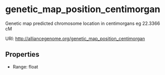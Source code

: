 # genetic_map_position_centimorgan

Genetic map predicted chromosome location in centimorgans eg 22.3366 cM

URI: http://alliancegenome.org/genetic_map_position_centimorgan



<!-- no inheritance hierarchy -->


## Properties

 * Range: float


